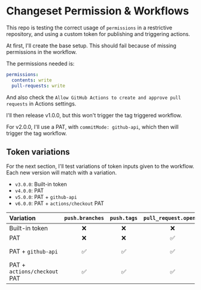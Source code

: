 # Changeset Permission & Workflows

This repo is testing the correct usage of `permissions` in a restrictive repository, and using a custom token for publishing and triggering actions.

At first, I'll create the base setup. This should fail because of missing permissions in the workflow.

The permissions needed is:

```yaml
permissions:
  contents: write
  pull-requests: write
```

And also check the `Allow GitHub Actions to create and approve pull requests` in Actions settings.

I'll then release v1.0.0, but this won't trigger the tag triggered workflow.

For v2.0.0, I'll use a PAT, with `commitMode: github-api`, which then will trigger the tag workflow.

## Token variations

For the next section, I'll test variations of token inputs given to the workflow. Each new version will match with a variation.

- `v3.0.0`: Built-in token
- `v4.0.0`: PAT
- `v5.0.0`: PAT + `github-api`
- `v6.0.0`: PAT + `actions/checkout` PAT

| Variation                    | `push.branches` | `push.tags` | `pull_request.opened` |   `pull_request.synchronized`   | `release.published` |
| :--------------------------- | :-------------: | :---------: | :-------------------: | :-----------------------------: | :-----------------: |
| Built-in token               |       ❌        |     ❌      |          ❌           |               ❌                |         ❌          |
| PAT                          |       ❌        |     ❌      |          ✅           |               ❌                |         ✅          |
| PAT + `github-api`           |       ✅        |     ✅      |          ✅           | ❌ re-triggers `opened` instead |         ✅          |
| PAT + `actions/checkout` PAT |       ✅        |     ✅      |          ✅           |               ✅                |         ✅          |

